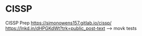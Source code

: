 # CISSP
CISSP Prep
https://simonowens157.gitlab.io/cissp/
https://lnkd.in/dHPGKdWt?trk=public_post-text  --> movk tests
